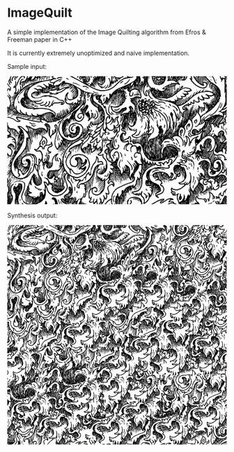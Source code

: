 # ImageQuilt

A simple implementation of the Image Quilting algorithm from Efros & Freeman paper in C++

It is currently extremely unoptimized and naive implementation.

Sample input:

![Alt text](input/input.bmp "Title")

Synthesis output:

![Alt text](output/output.bmp "Title")
